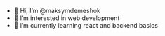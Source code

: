 - 👋 Hi, I’m @maksymdemeshok
- 👀 I’m interested in web development
- 🌱 I’m currently learning react and backend basics

<!---
maksymdemeshok/maksymdemeshok is a ✨ special ✨ repository because its `README.md` (this file) appears on your GitHub profile.
You can click the Preview link to take a look at your changes.
--->
